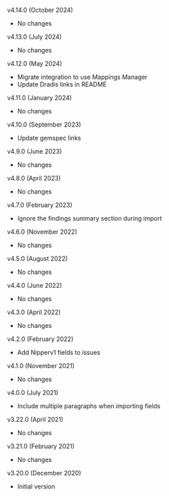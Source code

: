 v4.14.0 (October 2024)
  - No changes

v4.13.0 (July 2024)
  - No changes

v4.12.0 (May 2024)
 - Migrate integration to use Mappings Manager
 - Update Dradis links in README

v4.11.0 (January 2024)
  - No changes

v4.10.0 (September 2023)
  - Update gemspec links

v4.9.0 (June 2023)
  - No changes

v4.8.0 (April 2023)
  - No changes

v4.7.0 (February 2023)
  - Ignore the findings summary section during import

v4.6.0 (November 2022)
  - No changes

v4.5.0 (August 2022)
  - No changes

v4.4.0 (June 2022)
  - No changes

v4.3.0 (April 2022)
  - No changes

v4.2.0 (February 2022)
  - Add Nipperv1 fields to issues

v4.1.0 (November 2021)
  - No changes

v4.0.0 (July 2021)
  - Include multiple paragraphs when importing fields

v3.22.0 (April 2021)
  - No changes

v3.21.0 (February 2021)
  - No changes

v3.20.0 (December 2020)
  - Initial version
